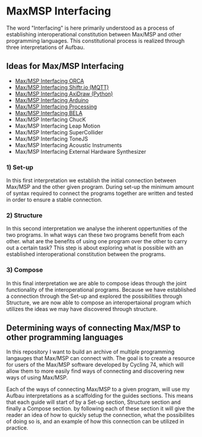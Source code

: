 # MaxMSP Interfacing
The word "Interfacing" is here primarily understood as a process of establishing interoperational constitution between Max/MSP and other programming languages. This constitutional process is realized through three interpretations of Aufbau.

## Ideas for Max/MSP Interfacing
- [Max/MSP Interfacing ORCA](https://github.com/L4COUR/MaxMSP-Interfacing/tree/master/MaxMSP%20Interfacing%20ORCA)
- [Max/MSP Interfacing Shiftr.io (MQTT)](https://github.com/L4COUR/MaxMSP-Interfacing/tree/master/MaxMSP%20Interfacing%20Shiftr.io%20-%20MQTT)
- [Max/MSP Interfacing AxiDraw (Python)](https://github.com/L4COUR/MaxMSP-Interfacing/tree/master/MaxMSP%20Interfacing%20AxiDraw%20(Python))
- [Max/MSP Interfacing Arduino](https://github.com/L4COUR/MaxMSP-Interfacing/tree/master/MaxMSP%20Interfacing%20Arduino)
- [Max/MSP Interfacing Processing](https://github.com/L4COUR/MaxMSP-Interfacing/tree/master/MaxMSP%20Interfacing%20Processing)
- [Max/MSP Interfacing BELA](https://github.com/L4COUR/BELA_Aarhus_Audiodesign#bela-and-maxmsp)
- Max/MSP Interfacing ChucK
- Max/MSP Interfacing Leap Motion
- Max/MSP Interfacing SuperCollider
- Max/MSP Interfacing ToneJS
- Max/MSP Interfacing Acoustic Instruments
- Max/MSP Interfacing External Hardware Synthesizer

### 1) Set-up
In this first interpretation we establish the initial connection between Max/MSP and the other given program. During set-up the minimum amount of syntax required to connect the programs together are written and tested in order to ensure a stable connection.

### 2) Structure
In this second interpretation we analyse the inherent oppertunities of the two programs. In what ways can these two programs benefit from each other. what are the benefits of using one program over the other to carry out a certain task? This step is about exploring what is possible with an established interoperational constitution between the programs.

### 3) Compose
In this final interpretation we are able to compose ideas through the joint functionality of the interoperational programs. Because we have established a connection through the Set-up and explored the possibilities through Structure, we are now able to compose an interopertaional program which utilizes the ideas we may have discovered through structure.

## Determining ways of connecting Max/MSP to other programming languages
In this repository I want to build an archive of multiple programming langauges that Max/MSP can connect with. The goal is to create a resource for users of the Max/MSP software developed by Cycling 74, which will allow them to more easily find ways of connecting and discovering new ways of using Max/MSP.

Each of the ways of connecting Max/MSP to a given program, will use my Aufbau interpretations as a scaffolding for the guides sections. This means that each guide will start of by a Set-up section, Structure section and finally a Compose section. by following each of these section it will give the reader an idea of how to quickly setup the connection, what the possibilites of doing so is, and an example of how this connection can be utilized in practice. 
